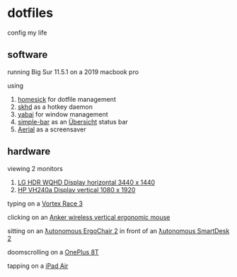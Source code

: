 # dotfiles

config my life

## software
running Big Sur 11.5.1 on a 2019 macbook pro

using 
1. [homesick](https://github.com/technicalpickles/homesick) for dotfile management
2. [skhd](https://github.com/koekeishiya/skhd) as a hotkey daemon
3. [yabai](https://github.com/koekeishiya/yabai) for window management
4. [simple-bar](https://github.com/Jean-Tinland/simple-bar) as an [Übersicht](https://github.com/felixhageloh/uebersicht) status bar
5. [Aerial](https://github.com/JohnCoates/Aerial) as a screensaver

## hardware

viewing 2 monitors
1. [LG HDR WQHD Display horizontal 3440 x 1440](https://www.amazon.com/LG-34WN80C-B-inch-Connectivity-Compatibility/dp/B07YGZ7C1K/ref=sxts_sxwds-bia-wc-nc-drs1_0)
2. [HP VH240a Display vertical 1080 x 1920](https://www.amazon.com/HP-23-8-inch-Adjustment-Speakers-VH240a/dp/B072M34RQC)

typing on a [Vortex Race 3](https://mechanicalkeyboards.com/shop/index.php?l=product_detail&p=3917)

clicking on an [Anker wireless vertical ergonomic mouse](https://www.amazon.com/Anker-Wireless-Vertical-Ergonomic-Optical/dp/B00BIFNTMC/ref=sr_1_3)

sitting on an [ƛutonomous ErgoChair 2](https://www.autonomous.ai/office-chairs/ergonomic-chair?option20=54) in front of an [ƛutonomous SmartDesk 2](https://www.autonomous.ai/standing-desks/smartdesk-2-home?option1=1&option2=7&option16=36&option17=1881)

doomscrolling on a [OnePlus 8T](https://www.oneplus.com/8t)

tapping on a [iPad Air](https://www.apple.com/shop/buy-ipad/ipad-air)
